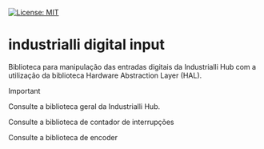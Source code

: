 [![License: MIT](https://img.shields.io/badge/License-MIT-yellow.svg)](https://opensource.org/licenses/MIT)

# industrialli digital input

Biblioteca para manipulação das entradas digitais da Industrialli Hub com a utilização da biblioteca Hardware Abstraction Layer (HAL).

> [!IMPORTANT]  
> Consulte a biblioteca geral da Industrialli Hub.
> 
> Consulte a biblioteca de contador de interrupções
> 
> Consulte a biblioteca de encoder
